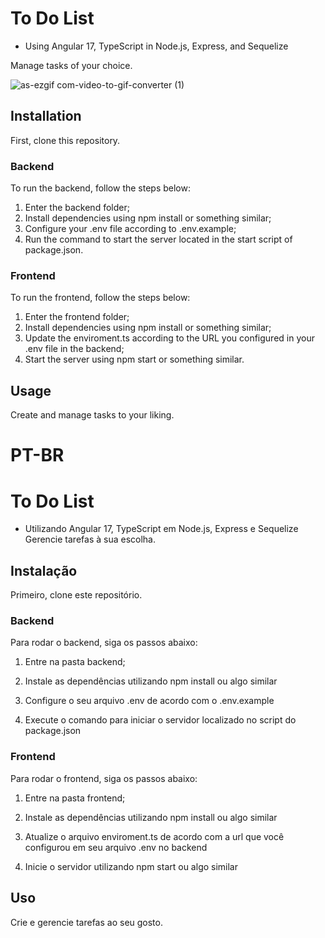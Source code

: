 # To Do List
 - Using Angular 17, TypeScript in Node.js, Express, and Sequelize

Manage tasks of your choice.

![as-ezgif com-video-to-gif-converter (1)](https://github.com/raphaelpierri/ToDoList/assets/112671849/4de3b880-73ec-4066-8cd5-1eeef6b770cd)


## Installation

First, clone this repository.

### Backend

To run the backend, follow the steps below:

1. Enter the backend folder;
2. Install dependencies using npm install or something similar;
3. Configure your .env file according to .env.example;
4. Run the command to start the server located in the start script of package.json.

### Frontend

To run the frontend, follow the steps below:

1. Enter the frontend folder;
2. Install dependencies using npm install or something similar;
3. Update the enviroment.ts according to the URL you configured in your .env file in the backend;
4. Start the server using npm start or something similar.

## Usage

Create and manage tasks to your liking.

# PT-BR

# To Do List
- Utilizando Angular 17, TypeScript em Node.js, Express e Sequelize
Gerencie tarefas à sua escolha.

## Instalação

Primeiro, clone este repositório.

### Backend

Para rodar o backend, siga os passos abaixo:

1. Entre na pasta backend;

2. Instale as dependências utilizando npm install ou algo similar

3. Configure o seu arquivo .env de acordo com o .env.example

4. Execute o comando para iniciar o servidor localizado no script do package.json

### Frontend

Para rodar o frontend, siga os passos abaixo:

1. Entre na pasta frontend;

2. Instale as dependências utilizando npm install ou algo similar

3. Atualize o arquivo enviroment.ts de acordo com a url que você configurou em seu arquivo .env no backend
  
4. Inicie o servidor utilizando npm start ou algo similar

## Uso

Crie e gerencie tarefas ao seu gosto.



